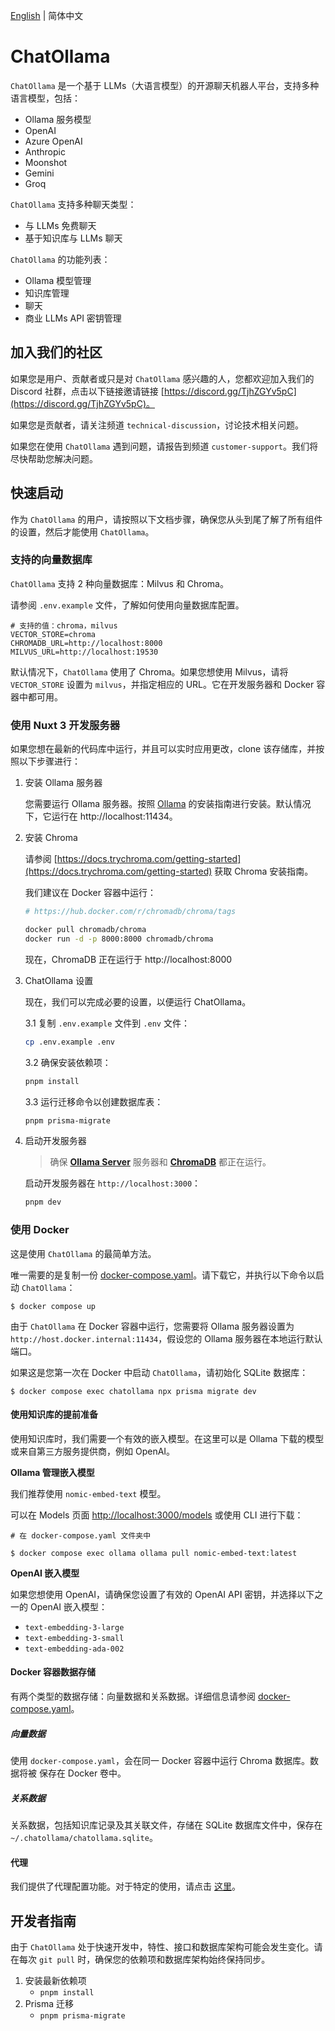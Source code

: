 [English](README.md) | 简体中文

# ChatOllama

`ChatOllama` 是一个基于 LLMs（大语言模型）的开源聊天机器人平台，支持多种语言模型，包括：

- Ollama 服务模型
- OpenAI
- Azure OpenAI
- Anthropic
- Moonshot
- Gemini
- Groq

`ChatOllama` 支持多种聊天类型：

- 与 LLMs 免费聊天
- 基于知识库与 LLMs 聊天

`ChatOllama` 的功能列表：

- Ollama 模型管理
- 知识库管理
- 聊天
- 商业 LLMs API 密钥管理

## 加入我们的社区

如果您是用户、贡献者或只是对 `ChatOllama` 感兴趣的人，您都欢迎加入我们的 Discord 社群，点击以下链接邀请链接 [https://discord.gg/TjhZGYv5pC](https://discord.gg/TjhZGYv5pC)。

如果您是贡献者，请关注频道 `technical-discussion`，讨论技术相关问题。

如果您在使用 `ChatOllama` 遇到问题，请报告到频道 `customer-support`。我们将尽快帮助您解决问题。

## 快速启动

作为 `ChatOllama` 的用户，请按照以下文档步骤，确保您从头到尾了解了所有组件的设置，然后才能使用 `ChatOllama`。

### 支持的向量数据库

`ChatOllama` 支持 2 种向量数据库：Milvus 和 Chroma。

请参阅 `.env.example` 文件，了解如何使用向量数据库配置。

```
# 支持的值：chroma，milvus
VECTOR_STORE=chroma
CHROMADB_URL=http://localhost:8000
MILVUS_URL=http://localhost:19530
```

默认情况下，`ChatOllama` 使用了 Chroma。如果您想使用 Milvus，请将 `VECTOR_STORE` 设置为 `milvus`，并指定相应的 URL。它在开发服务器和 Docker 容器中都可用。

### 使用 Nuxt 3 开发服务器

如果您想在最新的代码库中运行，并且可以实时应用更改，clone 该存储库，并按照以下步骤进行：

1. 安装 Ollama 服务器

   您需要运行 Ollama 服务器。按照 [Ollama](https://github.com/ollama/ollama) 的安装指南进行安装。默认情况下，它运行在 http://localhost:11434。

2. 安装 Chroma

   请参阅 [https://docs.trychroma.com/getting-started](https://docs.trychroma.com/getting-started) 获取 Chroma 安装指南。

   我们建议在 Docker 容器中运行：

   ```bash
   # https://hub.docker.com/r/chromadb/chroma/tags

   docker pull chromadb/chroma
   docker run -d -p 8000:8000 chromadb/chroma
   ```

   现在，ChromaDB 正在运行于 http://localhost:8000

3. ChatOllama 设置

   现在，我们可以完成必要的设置，以便运行 ChatOllama。

   3.1 复制 `.env.example` 文件到 `.env` 文件：

   ```bash
   cp .env.example .env
   ```

   3.2 确保安装依赖项：

   ```bash
   pnpm install
   ```

   3.3 运行迁移命令以创建数据库表：

   ```bash
   pnpm prisma-migrate
   ```

4. 启动开发服务器

   > 确保 **[Ollama Server](#ollama-server)** 服务器和 **[ChromaDB](#install-chromadb-and-startup)** 都正在运行。

   启动开发服务器在 `http://localhost:3000`：

   ```bash
   pnpm dev
   ```

### 使用 Docker

这是使用 `ChatOllama` 的最简单方法。

唯一需要的是复制一份 [docker-compose.yaml](./docker-compose.yaml)。请下载它，并执行以下命令以启动 `ChatOllama`：

```shell
$ docker compose up
```

由于 `ChatOllama` 在 Docker 容器中运行，您需要将 Ollama 服务器设置为 `http://host.docker.internal:11434`，假设您的 Ollama 服务器在本地运行默认端口。

如果这是您第一次在 Docker 中启动 `ChatOllama`，请初始化 SQLite 数据库：

```shell
$ docker compose exec chatollama npx prisma migrate dev
```

#### 使用知识库的提前准备

使用知识库时，我们需要一个有效的嵌入模型。在这里可以是 Ollama 下载的模型或来自第三方服务提供商，例如 OpenAI。

**Ollama 管理嵌入模型**

我们推荐使用 `nomic-embed-text` 模型。

可以在 Models 页面 [http://localhost:3000/models](http://localhost:3000/models) 或使用 CLI 进行下载：

```shell
# 在 docker-compose.yaml 文件夹中

$ docker compose exec ollama ollama pull nomic-embed-text:latest
```

**OpenAI 嵌入模型**

如果您想使用 OpenAI，请确保您设置了有效的 OpenAI API 密钥，并选择以下之一的 OpenAI 嵌入模型：

- `text-embedding-3-large`
- `text-embedding-3-small`
- `text-embedding-ada-002`

#### Docker 容器数据存储

有两个类型的数据存储：向量数据和关系数据。详细信息请参阅 [docker-compose.yaml](./docker-compose.yaml)。

##### 向量数据

使用 `docker-compose.yaml`，会在同一 Docker 容器中运行 Chroma 数据库。数据将被 保存在 Docker 卷中。

##### 关系数据

关系数据，包括知识库记录及其关联文件，存储在 SQLite 数据库文件中，保存在 `~/.chatollama/chatollama.sqlite`。

#### 代理

我们提供了代理配置功能。对于特定的使用，请点击 [这里](docs/proxy-usage.md)。

## 开发者指南

由于 `ChatOllama` 处于快速开发中，特性、接口和数据库架构可能会发生变化。请在每次 `git pull` 时，确保您的依赖项和数据库架构始终保持同步。

1. 安装最新依赖项
   - `pnpm install`
2. Prisma 迁移
   - `pnpm prisma-migrate`
